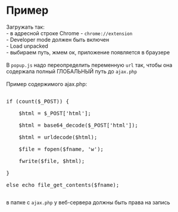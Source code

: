 <h1>Пример</h1>
Загружать так:<br/>
- в адресной строке Chrome - <code>chrome://extension</code><br/>
- Developer mode должен быть включен<br/>
- Load unpacked<br/>
- выбираем путь, жмем ок, приложение появляется в браузере<br/>
<br/>
В <code>popup.js</code> надо переопределить переменную <code>url</code>
так, чтобы она содержала полный ГЛОБАЛЬНЫЙ путь до <code>ajax.php</code>
<br/><br/>
Пример содержимого ajax.php:<br/>
<pre>
<?php
$fname = '1.html';<br/>
if (count($_POST)) {<br/>
    $html = $_POST['html'];<br/>
    $html = base64_decode($_POST['html']);<br/>
    $html = urldecode($html);<br/>
    $file = fopen($fname, 'w');<br/>
    fwrite($file, $html);<br/>
}<br/>
else echo file_get_contents($fname);<br/>
</pre>

в папке с <code>ajax.php</code> у веб-сервера должны быть права на запись
